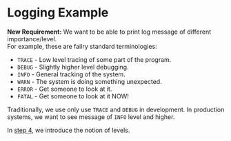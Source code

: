# Logging Example

__New Requirement:__ We want to be able to print log message of different importance/level.    
For example, these are failry standard terminologies:
 * `TRACE` - Low level tracing of some part of the program.
 * `DEBUG` - Slightly higher level debugging.
 * `INFO`  - General tracking of the system.
 * `WARN`  - The system is doing something unexpected.
 * `ERROR` - Get someone to look at it.
 * `FATAL` - Get someone to look at it NOW!

Traditionally, we use only use `TRACE` and `DEBUG` in development. In production systems, we want to see message of `INFO` level and higher.

In [step 4](https://github.com/csc301-fall2014/LoggingExample/tree/step4), we introduce the notion of levels.
